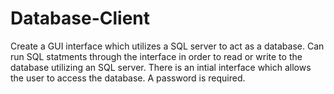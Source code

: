 # Database-Client
Create a GUI interface which utilizes a SQL server to act as a database.
Can run SQL statments through the interface in order to read or write to the database utilizing an SQL server.
There is an intial interface which allows the user to access the database.
A password is required.
